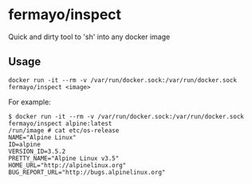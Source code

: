 # fermayo/inspect
Quick and dirty tool to 'sh' into any docker image

## Usage

	docker run -it --rm -v /var/run/docker.sock:/var/run/docker.sock fermayo/inspect <image>

For example:

	$ docker run -it --rm -v /var/run/docker.sock:/var/run/docker.sock fermayo/inspect alpine:latest
	/run/image # cat etc/os-release
	NAME="Alpine Linux"
	ID=alpine
	VERSION_ID=3.5.2
	PRETTY_NAME="Alpine Linux v3.5"
	HOME_URL="http://alpinelinux.org"
	BUG_REPORT_URL="http://bugs.alpinelinux.org"
